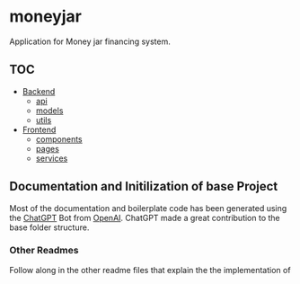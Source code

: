 # moneyjar

Application for Money jar financing system.

## TOC

- [Backend](/backend/README.md)
    - [api](/backend/api/README.md)
    - [models](/backend/models/README.md)
    - [utils](/backend/utils/README.md) 
- [Frontend](/frontend/README.md)
    - [components](/frontend/src/components/README.md)
    - [pages](/frontend/src/pages/README.md)
    - [services](/frontend/src/services/README.md)

## Documentation and Initilization of base Project

Most of the documentation and boilerplate code has been generated using the [ChatGPT](https://chat.openai.com/chat) Bot from [OpenAI](https://openai.com/). ChatGPT made a great contribution to the base folder structure.

### Other Readmes

Follow along in the other readme files that explain the the implementation of <insertappname here>

